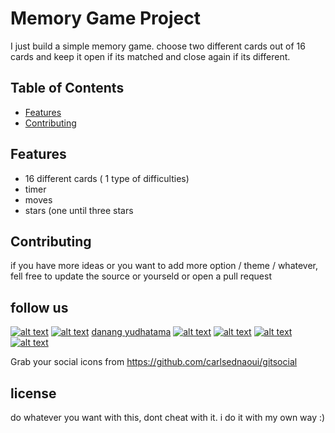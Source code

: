 # Memory Game Project
I just build a simple memory game. choose two different cards out of 16 cards and keep it open if its matched and close again if its different.

## Table of Contents

* [Features](#Features)
* [Contributing](#contributing)

## Features

* 16 different cards ( 1 type of difficulties)
* timer
* moves
* stars (one until three stars

## Contributing

if you have more ideas or you want to add more option / theme / whatever, fell free to update the source or yourseld or open a pull request

## follow us

[![alt text][1.2]][1]
[![alt text][2.2]][2] [danang yudhatama](https://web.facebook.com/yudhatamadanang)
[![alt text][3.2]][3]
[![alt text][4.2]][4]
[![alt text][5.2]][5]
[![alt text][6.2]][6]



[1.1]: http://i.imgur.com/tXSoThF.png (twitter icon with padding)
[2.1]: http://i.imgur.com/P3YfQoD.png (facebook icon with padding)
[3.1]: http://i.imgur.com/yCsTjba.png (google plus icon with padding)
[4.1]: http://i.imgur.com/YckIOms.png (tumblr icon with padding)
[5.1]: http://i.imgur.com/1AGmwO3.png (dribbble icon with padding)
[6.1]: http://i.imgur.com/0o48UoR.png (github icon with padding)



[1.2]: http://i.imgur.com/wWzX9uB.png (twitter icon without padding)
[2.2]: http://i.imgur.com/fep1WsG.png (facebook icon without padding)
[3.2]: http://i.imgur.com/VlgBKQ9.png (google plus icon without padding)
[4.2]: http://i.imgur.com/jDRp47c.png (tumblr icon without padding)
[5.2]: http://i.imgur.com/Vvy3Kru.png (dribbble icon without padding)
[6.2]: http://i.imgur.com/9I6NRUm.png (github icon without padding)



[1]: http://www.twitter.com/carlsednaoui
[2]: http://www.facebook.com/sednaoui
[3]: https://plus.google.com/+CarlSednaoui
[4]: http://carlsed.tumblr.com
[5]: http://dribbble.com/carlsednaoui
[6]: http://www.github.com/carlsednaoui

Grab your social icons from https://github.com/carlsednaoui/gitsocial

## license
do whatever you want with this, dont cheat with it. i do it with my own way :)

